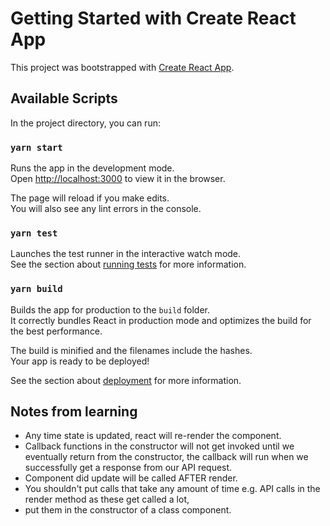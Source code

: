 # Getting Started with Create React App

This project was bootstrapped with [Create React App](https://github.com/facebook/create-react-app).

## Available Scripts

In the project directory, you can run:

### `yarn start`

Runs the app in the development mode.\
Open [http://localhost:3000](http://localhost:3000) to view it in the browser.

The page will reload if you make edits.\
You will also see any lint errors in the console.

### `yarn test`

Launches the test runner in the interactive watch mode.\
See the section about [running tests](https://facebook.github.io/create-react-app/docs/running-tests) for more information.

### `yarn build`

Builds the app for production to the `build` folder.\
It correctly bundles React in production mode and optimizes the build for the best performance.

The build is minified and the filenames include the hashes.\
Your app is ready to be deployed!

See the section about [deployment](https://facebook.github.io/create-react-app/docs/deployment) for more information.

## Notes from learning
 - Any time state is updated, react will re-render the component.
 - Callback functions in the constructor will not get invoked until we eventually return from the constructor, 
the callback will run when we successfully get a response from our API request.
 - Component did update will be called AFTER render.
 - You shouldn't put calls that take any amount of time e.g. API calls in the render method as these get called a lot, 
 - put them in the constructor of a class component.
